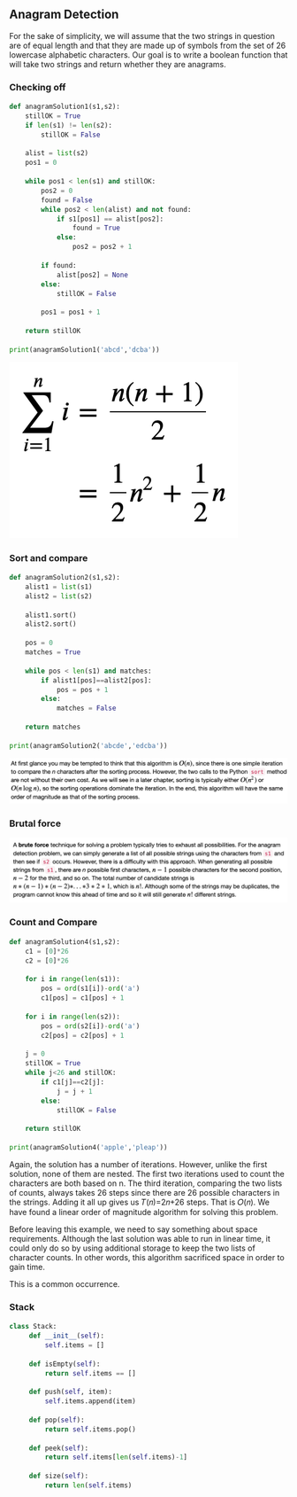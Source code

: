 ## Anagram Detection

For the sake of simplicity, we will assume that the two strings in question are of equal length and that they are made up of symbols from the set of 26 lowercase alphabetic characters. Our goal is to write a boolean function that will take two strings and return whether they are anagrams.

### Checking off

```py
def anagramSolution1(s1,s2):
    stillOK = True
    if len(s1) != len(s2):
        stillOK = False

    alist = list(s2)
    pos1 = 0

    while pos1 < len(s1) and stillOK:
        pos2 = 0
        found = False
        while pos2 < len(alist) and not found:
            if s1[pos1] == alist[pos2]:
                found = True
            else:
                pos2 = pos2 + 1

        if found:
            alist[pos2] = None
        else:
            stillOK = False

        pos1 = pos1 + 1

    return stillOK

print(anagramSolution1('abcd','dcba'))
```

![](img/999algo_compile/2021-04-20-16-56-21.png)

### Sort and compare

```py
def anagramSolution2(s1,s2):
    alist1 = list(s1)
    alist2 = list(s2)

    alist1.sort()
    alist2.sort()

    pos = 0
    matches = True

    while pos < len(s1) and matches:
        if alist1[pos]==alist2[pos]:
            pos = pos + 1
        else:
            matches = False

    return matches

print(anagramSolution2('abcde','edcba'))
```

![](img/999algo_compile/2021-04-20-16-58-04.png)

### Brutal force

![](img/999algo_compile/2021-04-20-16-58-53.png)

### Count and Compare

```python
def anagramSolution4(s1,s2):
    c1 = [0]*26
    c2 = [0]*26

    for i in range(len(s1)):
        pos = ord(s1[i])-ord('a')
        c1[pos] = c1[pos] + 1

    for i in range(len(s2)):
        pos = ord(s2[i])-ord('a')
        c2[pos] = c2[pos] + 1

    j = 0
    stillOK = True
    while j<26 and stillOK:
        if c1[j]==c2[j]:
            j = j + 1
        else:
            stillOK = False

    return stillOK

print(anagramSolution4('apple','pleap'))
```

Again, the solution has a number of iterations. However, unlike the first solution, none of them are nested. The first two iterations used to count the characters are both based on n. The third iteration, comparing the two lists of counts, always takes 26 steps since there are 26 possible characters in the strings. Adding it all up gives us 𝑇(𝑛)=2𝑛+26 steps. That is 𝑂(𝑛). We have found a linear order of magnitude algorithm for solving this problem.

Before leaving this example, we need to say something about space requirements. Although the last solution was able to run in linear time, it could only do so by using additional storage to keep the two lists of character counts. In other words, this algorithm sacrificed space in order to gain time.

This is a common occurrence.

### Stack

```python
class Stack:
     def __init__(self):
         self.items = []

     def isEmpty(self):
         return self.items == []

     def push(self, item):
         self.items.append(item)

     def pop(self):
         return self.items.pop()

     def peek(self):
         return self.items[len(self.items)-1]

     def size(self):
         return len(self.items)
```
